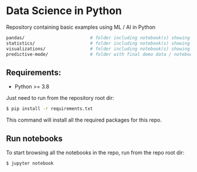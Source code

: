 # Data Science in Python

Repository containing basic examples using ML / AI in Python

```bash
pandas/                         # folder including notebook(s) showing how to use pandas
statistics/                     # folder including notebook(s) showing how to do statistical analysis
visualizations/                 # folder including notebook(s) showing how to visualize your data
predictive-mode/                # folder with final demo data / notebook
```

## Requirements:

- Python >= 3.8

Just need to run from the repository root dir:

```bash
$ pip install -r requirements.txt
```

This command will install all the required packages for this repo.

## Run notebooks

To start browsing all the notebooks in the repo, run from the repo root dir:

```bash
$ jupyter notebook
```
